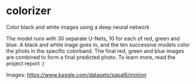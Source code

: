 # colorizer
Color black and white images using a deep neural network

The model runs with 30 separate U-Nets, 10 for each of red, green and blue. A black and white inage goes in, and the ten successive models color the photo in the specific colorband. The final red, green and blue images are combined to form a final predicted photo. To learn more, read the project report :)

Images: https://www.kaggle.com/datasets/sapal6/motion
